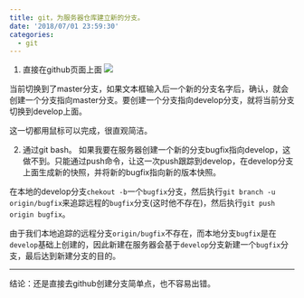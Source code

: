 ```yaml
---
title: git，为服务器仓库建立新的分支。
date: '2018/07/01 23:59:30'
categories:
  - git
---
```


1. 直接在github页面上面
![](https://upload-images.jianshu.io/upload_images/7177220-52841b598e3056d0.png?imageMogr2/auto-orient/strip%7CimageView2/2/w/1240)

当前切换到了master分支，如果文本框输入后一个新的分支名字后，确认，就会创建一个分支指向master分支。要创建一个分支指向develop分支，就将当前分支切换到develop上面。

这一切都用鼠标可以完成，很直观简洁。

2. 通过git bash。
如果我要在服务器创建一个新的分支bugfix指向develop，这做不到。只能通过push命令，让这一次push跟踪到develop，在develop分支上面生成新的快照，并将新的bugfix指向新的版本快照。

在本地的develop分支`chekout -b`一个`bugfix`分支，然后执行`git branch -u origin/bugfix`来追踪远程的`bugfix`分支(这时他不存在)，然后执行`git push origin bugfix`。

由于我们本地追踪的远程分支`origin/bugfix`不存在，而本地分支`bugfix`是在`develop`基础上创建的，因此新建在服务器会基于`develop`分支新建一个`bugfix`分支，最后达到新建分支的目的。

---

结论：还是直接去github创建分支简单点，也不容易出错。
                                                                                                                                                                                                                                                                                                                                                                                                                                                                                                                                                                                                                                                                                                                                                                                                                                                                                                                                                                                                                                                                                                                                                                                                                                                                                                                                                                                                                                                                                                                                                                                                                                                                                                                                                                                                                                                                                                                                                                                                                                                                                                                                                                                                                                                                                                                                                                                                                                                                                                                                                                                                                                                                                                                                                                                                                                                                                                                                                                                                                                                                                                                                                                                                                                                                                                                                                                                                                                                                                                                                                                                                                                                                                                                                                                                                                                                                                                                                                                                                                                                                                                                                                                                                                                                                                                                                                                                                                                                                                                                                                                                                                                                                                                                                                                                                                                                                                                                                                                                                                                                                                                                                                                                                                                                                                                                                                                                                                                                                                                                                                                                                                                                                                                                                                                                                                                                                                                                                                                                                                                                                                                                                                                                                                                                                                                                                                                                                                                                                                                                                                                                                                                                                                                                                                                                                                                                                                                                                                                                                                                                                                                                                                                                                                                                                                                                                                                                                                                                                                                                                                                                                                                                                                                                                                                                                                                                                                                                                                                                                                                                                                                                                                                                                                                                                                                                                                                                                                                                                                                                                                                                                                                                                                                                                                                                                                                                                                                                                                                                                                                                                                                                                                                                                                                                                                                                                                                                         